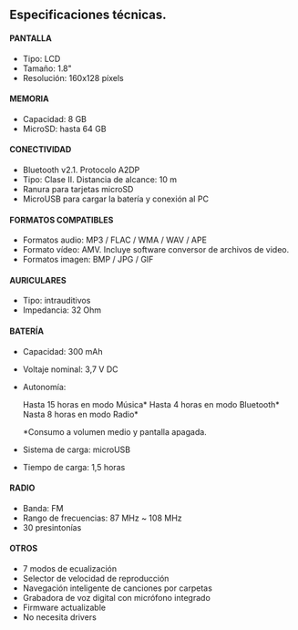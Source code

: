 ## Especificaciones técnicas. 
#### PANTALLA
- Tipo: LCD
- Tamaño: 1.8"
- Resolución: 160x128 píxels

#### MEMORIA
- Capacidad: 8 GB
- MicroSD: hasta 64 GB

#### CONECTIVIDAD
- Bluetooth v2.1. Protocolo A2DP 
- Tipo: Clase II. Distancia de alcance: 10 m
- Ranura para tarjetas microSD
- MicroUSB para cargar la batería y conexión al PC

#### FORMATOS COMPATIBLES
- Formatos audio: MP3 / FLAC / WMA / WAV / APE
- Formato vídeo: AMV.  Incluye software conversor de archivos de video.
- Formatos imagen: BMP / JPG / GIF

#### AURICULARES
- Tipo: intrauditivos
- Impedancia: 32 Ohm

#### BATERÍA
- Capacidad: 300 mAh
- Voltaje nominal: 3,7 V DC
- Autonomía:

	Hasta 15 horas en modo Música*
	Hasta 4 horas en modo Bluetooth*
	Nasta 8 horas en modo Radio*

   *Consumo a volumen medio y pantalla apagada.

- Sistema de carga: microUSB
- Tiempo de carga: 1,5 horas

#### RADIO
- Banda: FM
- Rango de frecuencias: 87 MHz ~ 108 MHz
- 30 presintonías

#### OTROS
- 7 modos de ecualización
- Selector de velocidad de reproducción
- Navegación inteligente de canciones por carpetas
- Grabadora de voz digital con micrófono integrado
- Firmware actualizable
- No necesita drivers
